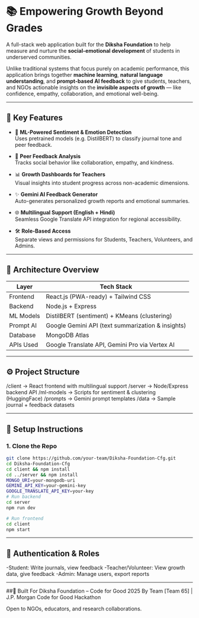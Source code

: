 # 📚 Empowering Growth Beyond Grades

A full-stack web application built for the **Diksha Foundation** to help measure and nurture the **social-emotional development** of students in underserved communities.

Unlike traditional systems that focus purely on academic performance, this application brings together **machine learning**, **natural language understanding**, and **prompt-based AI feedback** to give students, teachers, and NGOs actionable insights on the **invisible aspects of growth** — like confidence, empathy, collaboration, and emotional well-being.

---

## 🌟 Key Features

- 🧠 **ML-Powered Sentiment & Emotion Detection**  
  Uses pretrained models (e.g. DistilBERT) to classify journal tone and peer feedback.

- 👥 **Peer Feedback Analysis**  
  Tracks social behavior like collaboration, empathy, and kindness.

- 📊 **Growth Dashboards for Teachers**  
  Visual insights into student progress across non-academic dimensions.

- ✨ **Gemini AI Feedback Generator**  
  Auto-generates personalized growth reports and emotional summaries.

- 🌐 **Multilingual Support (English + Hindi)**  
  Seamless Google Translate API integration for regional accessibility.

- 🛠️ **Role-Based Access**  
  Separate views and permissions for Students, Teachers, Volunteers, and Admins.

---

## 🧠 Architecture Overview

| Layer      | Tech Stack                              |
|------------|------------------------------------------|
| Frontend   | React.js (PWA-ready) + Tailwind CSS      |
| Backend    | Node.js + Express                        |
| ML Models  | DistilBERT (sentiment) + KMeans (clustering) |
| Prompt AI  | Google Gemini API (text summarization & insights) |
| Database   | MongoDB Atlas  |
| APIs Used  | Google Translate API, Gemini Pro via Vertex AI |

---

## ⚙️ Project Structure
/client → React frontend with multilingual support
/server → Node/Express backend API
/ml-models → Scripts for sentiment & clustering (HuggingFace)
/prompts → Gemini prompt templates
/data → Sample journal + feedback datasets


---

## 🚀 Setup Instructions

### 1. Clone the Repo
```bash
git clone https://github.com/your-team/Diksha-Foundation-Cfg.git
cd Diksha-Foundation-Cfg
cd client && npm install
cd ../server && npm install
MONGO_URI=your-mongodb-uri
GEMINI_API_KEY=your-gemini-key
GOOGLE_TRANSLATE_API_KEY=your-key
# Run backend
cd server
npm run dev

# Run frontend
cd client
npm start
```
---

## 🔐 Authentication & Roles
-Student: Write journals, view feedback
-Teacher/Volunteer: View growth data, give feedback
-Admin: Manage users, export reports

---

##👥 Built For
Diksha Foundation – Code for Good 2025
By Team [Team 65] | J.P. Morgan Code for Good Hackathon

Open to NGOs, educators, and research collaborations.
